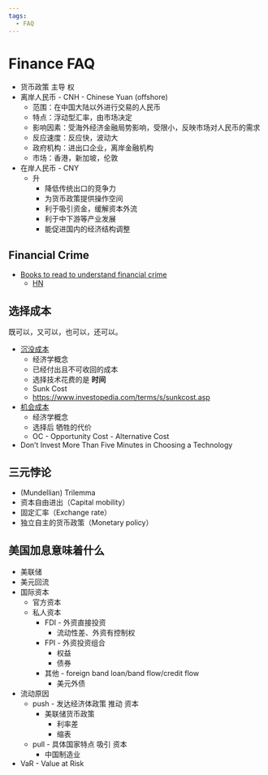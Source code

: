 ```yaml
---
tags:
  - FAQ
---
```


# Finance FAQ

- 货币政策 主导 权
- 离岸人民币 - CNH - Chinese Yuan (offshore)
  - 范围：在中国大陆以外进行交易的人民币
  - 特点：浮动型汇率，由市场决定
  - 影响因素：受海外经济金融局势影响，受限小，反映市场对人民币的需求
  - 反应速度：反应快，波动大
  - 政府机构：进出口企业，离岸金融机构
  - 市场：香港，新加坡，伦敦
- 在岸人民币 - CNY
  - 升
    - 降低传统出口的竞争力
    - 为货币政策提供操作空间
    - 利于吸引资金，缓解资本外流
    - 利于中下游等产业发展
    - 能促进国内的经济结构调整

## Financial Crime

- [Books to read to understand financial crime](https://www.economist.com/the-economist-reads/2022/07/11/the-best-books-to-read-to-understand-financial-crime)
  - [HN](https://news.ycombinator.com/item?id=32091288)

## 选择成本

既可以，又可以，也可以，还可以。

- [沉没成本](https://zh.wikipedia.org/wiki/沉没成本)
  - 经济学概念
  - 已经付出且不可收回的成本
  - 选择技术花费的是 **时间**
  - Sunk Cost
  - https://www.investopedia.com/terms/s/sunkcost.asp
- [机会成本](https://zh.wikipedia.org/wiki/机会成本)
  - 经济学概念
  - 选择后 牺牲的代价
  - OC - Opportunity Cost - Alternative Cost
- Don’t Invest More Than Five Minutes in Choosing a Technology

## 三元悖论

- (Mundellian) Trilemma
- 资本自由进出（Capital mobility）
- 固定汇率（Exchange rate）
- 独立自主的货币政策（Monetary policy）

## 美国加息意味着什么

- 美联储
- 美元回流
- 国际资本
  - 官方资本
  - 私人资本
    - FDI - 外资直接投资
      - 流动性差、外资有控制权
    - FPI - 外资投资组合
      - 权益
      - 债券
    - 其他 - foreign band loan/band flow/credit flow
      - 美元外债
- 流动原因
  - push - 发达经济体政策 推动 资本
    - 美联储货币政策
      - 利率差
      - 缩表
  - pull - 具体国家特点 吸引 资本
    - 中国制造业
- VaR - Value at Risk
